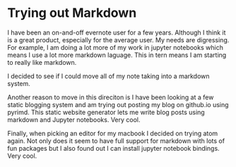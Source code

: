 # Trying out Markdown

I have been an on-and-off evernote user for a few years. Although I think it is a great product, especially for the average user. My needs are digressing. For example, I am doing a lot more of my work in jupyter notebooks which means I use a lot more markdown laguage.  This in tern means I am starting to really like markdown.  

I decided to see if I could move all of my note taking into a markdown system.  

Another reason to move in this direciton is I have been looking at a few static blogging system and am trying out posting my blog on github.io using pyrimd.  This static website generator lets me write blog posts using markdown and Jupyter notebooks. Very cool.

Finally, when picking an editor for my macbook I decided on trying atom again.  Not only does it seem to have full support for markdown with lots of fun packages but I also found out I can install jupyter notebook bindings. Very cool.
